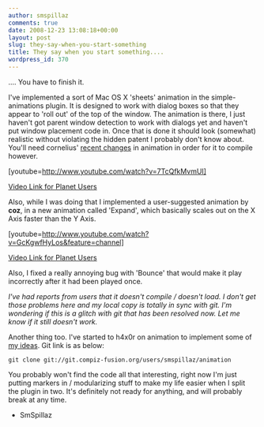 ```yaml
---
author: smspillaz
comments: true
date: 2008-12-23 13:08:18+00:00
layout: post
slug: they-say-when-you-start-something
title: They say when you start something....
wordpress_id: 370
---
```


.... You have to finish it.

I've implemented a sort of Mac OS X 'sheets' animation in the simple-animations plugin. It is designed to work with dialog boxes so that they appear to 'roll out' of the top of the window. The animation is there, I just haven't got parent window detection to work with dialogs yet and haven't put window placement code in. Once that is done it should look (somewhat) realistic without violating the hidden patent I probably don't know about. You'll need cornelius' [recent changes](http://gitweb.compiz-fusion.org/?p=fusion/plugins/animation;a=commit;h=ec4a317a07d48db48de5a5c3d4ab702fbac298a8) in animation in order for it to compile however.

[youtube=http://www.youtube.com/watch?v=7TcQfkMvmUI]

[Video Link for Planet Users](http://www.youtube.com/watch?v=7TcQfkMvmUI)

Also, while I was doing that I implemented a user-suggested animation by **coz**, in a new animation called 'Expand', which basically scales out on the X Axis faster than the Y Axis.

[youtube=http://www.youtube.com/watch?v=GcKgwfHyLos&feature=channel]

[Video Link for Planet Users](http://www.youtube.com/watch?v=GcKgwfHyLos&feature=channel)

Also, I fixed a really annoying bug with 'Bounce' that would make it play incorrectly after it had been played once.

_I've had reports from users that it doesn't compile / doesn't load. I don't get those problems here and my local copy is totally in sync with git. I'm wondering if this is a glitch with git that has been resolved now. Let me know if it still doesn't work._

Another thing too. I've started to h4x0r on animation to implement some of [my ideas](http://wiki.compiz-fusion.org/Development/Proposals/AnimationRework). Git link is as below:

    
    git clone git://git.compiz-fusion.org/users/smspillaz/animation


You probably won't find the code all that interesting, right now I'm just putting markers in / modularizing stuff to make my life easier when I split the plugin in two. It's definitely not ready for anything, and will probably break at any time.

- SmSpillaz
